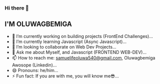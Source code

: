### Hi there 👋
## I'M OLUWAGBEMIGA

<!--
**JAILBREAK-101/JAILBREAK-101** is a ✨ _special_ ✨ repository because its `README.md` (this file) appears on your GitHub profile.

Here are some ideas to get you started:
-->

- 🔭 I’m currently working on building projects (FrontEnd Challenges)...
- 🌱 I’m currently learning Javascript (Async Javascript)...
- 👯 I’m looking to collaborate on Web Dev Projects...
- 💬 Ask me about Myself, and Javascript (FRONTEND WEB-DEV)...
- 📫 How to reach me: samuelifeoluwa540@gmail.com, Oluwagbemiga Awosope (Linkedin)...
- 😄 Pronouns: he/him...
- ⚡ Fun fact: If you are with me, you will know me😎...

